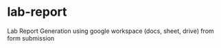 # lab-report
Lab Report Generation using google workspace (docs, sheet, drive) from form submission
